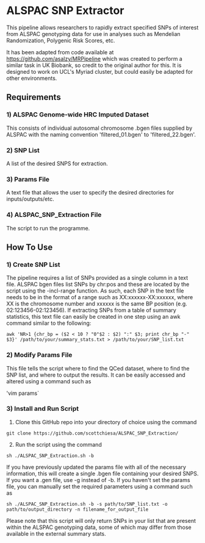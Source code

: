 # ALSPAC SNP Extractor

This pipeline allows researchers to rapidly extract specified SNPs of interest from ALSPAC genotyping data for use in analyses such as Mendelian Randomization, Polygenic Risk Scores, etc. 

It has been adapted from code available at https://github.com/asalzy/MRPipeline which was created to perform a similar task in UK Biobank, so credit to the original author for this. It is designed to work on UCL's Myriad cluster, but could easily be adapted for other environments. 

## Requirements

### 1) ALSPAC Genome-wide HRC Imputed Dataset
This consists of individual autosomal chromosome .bgen files supplied by ALSPAC with the naming convention 'filtered_01.bgen' to 'filtered_22.bgen'.

### 2) SNP List
A list of the desired SNPS for extraction. 

### 3) Params File
A text file that allows the user to specify the desired directories for inputs/outputs/etc.

### 4) ALSPAC_SNP_Extraction File
The script to run the programme.

## How To Use

### 1) Create SNP List

The pipeline requires a list of SNPs provided as a single column in a text file. ALSPAC bgen files list SNPs by chr:pos and these are located by the script using the -incl-range function. As such, each SNP in the text file needs to be in the format of a range such as XX:xxxxxx-XX:xxxxxx, where XX is the chromosome number and xxxxxx is the same BP position (e.g. 02:123456-02:123456). If extracting SNPs from a table of summary statistics, this text file can easily be created in one step using an awk command similar to the following:

`awk 'NR>1 {chr_bp = ($2 < 10 ? "0"$2 : $2) ":" $3; print chr_bp "-" $3}' /path/to/your/summary_stats.txt > /path/to/your/SNP_list.txt`

### 2) Modify Params File

This file tells the script where to find the QCed dataset, where to find the SNP list, and where to output the results. It can be easily accessed and altered using a command such as 

'vim params`

### 3) Install and Run Script

1) Clone this GitHub repo into your directory of choice using the command

```
git clone https://github.com/scottchiesa/ALSPAC_SNP_Extraction/
```

2) Run the script using the command

```
sh ./ALSPAC_SNP_Extraction.sh -b
````

If you have previously updated the params file with all of the necessary information, this will create a single .bgen file containing your desired SNPS. If you want a .gen file, use -g instead of -b. If you haven't set the params file, you can manually set the required parameters using a command such as

```
sh ./ALSPAC_SNP_Extraction.sh -b -s path/to/SNP_list.txt -o path/to/output_directory -n filename_for_output_file
```

Please note that this script will only return SNPs in your list that are present within the ALSPAC genotyping data, some of which may differ from those available in the external summary stats. 




